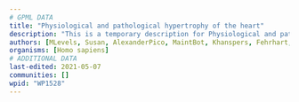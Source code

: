 ```yaml
---
# GPML DATA
title: "Physiological and pathological hypertrophy of the heart"
description: "This is a temporary description for Physiological and pathological hypertrophy of the heart"
authors: [MLevels, Susan, AlexanderPico, MaintBot, Khanspers, Fehrhart, Egonw, AMTan, Eweitz]
organisms: [Homo sapiens]
# ADDITIONAL DATA
last-edited: 2021-05-07
communities: []
wpid: "WP1528"
---
```

